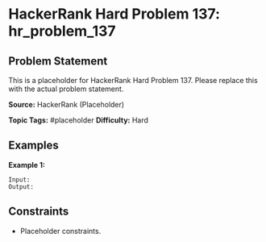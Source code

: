 # HackerRank Hard Problem 137: hr_problem_137

## Problem Statement

This is a placeholder for HackerRank Hard Problem 137.
Please replace this with the actual problem statement.

**Source:** HackerRank (Placeholder)

**Topic Tags:** #placeholder
**Difficulty:** Hard

## Examples

**Example 1:**

```
Input:
Output:
```

## Constraints

- Placeholder constraints.
